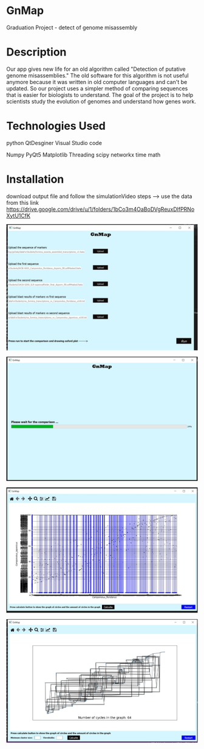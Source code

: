 # GnMap
Graduation Project - detect of genome misassembly




# Description
Our app gives new life for an old algorithm called "Detection of putative genome misassemblies." 
The old software for this algorithm is not useful anymore because it was written in old computer languages and can't be updated.
So our project uses a simpler method of comparing sequences that is easier for biologists to understand. 
The goal of the project is to help scientists study the evolution of genomes and understand how genes work.





# Technologies Used

python
QtDesginer
Visual Studio code 

Numpy
PyQt5
Matplotlib
Threading
scipy
networkx
time
math





# Installation
download output file and follow the simulationVideo steps 
--> use the data from this link https://drive.google.com/drive/u/1/folders/1bCo3m4OaBoDVgReuxDlfPRNoXytU1CfK



![insert the data:](/img/66.jpg)


![Progress Bar while the comparison is not done:](/img/33.jpg)

![oxford plot of the comparison :](/img/44.jpg)



![drew cycles :](/img/55.jpg)





